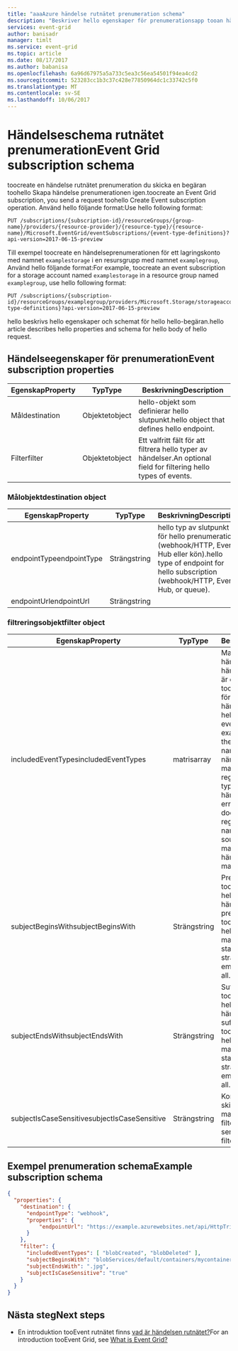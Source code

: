 ```yaml
---
title: "aaaAzure händelse rutnätet prenumeration schema"
description: "Beskriver hello egenskaper för prenumerationsapp tooan händelse med Azure händelse rutnätet."
services: event-grid
author: banisadr
manager: timlt
ms.service: event-grid
ms.topic: article
ms.date: 08/17/2017
ms.author: babanisa
ms.openlocfilehash: 6a96d67975a5a733c5ea3c56ea54501f94ea4cd2
ms.sourcegitcommit: 523283cc1b3c37c428e77850964dc1c33742c5f0
ms.translationtype: MT
ms.contentlocale: sv-SE
ms.lasthandoff: 10/06/2017
---
```

# <a name="event-grid-subscription-schema"></a><span data-ttu-id="1524c-103">Händelseschema rutnätet prenumeration</span><span class="sxs-lookup"><span data-stu-id="1524c-103">Event Grid subscription schema</span></span>

<span data-ttu-id="1524c-104">toocreate en händelse rutnätet prenumeration du skicka en begäran toohello Skapa händelse prenumerationen igen.</span><span class="sxs-lookup"><span data-stu-id="1524c-104">toocreate an Event Grid subscription, you send a request toohello Create Event subscription operation.</span></span> <span data-ttu-id="1524c-105">Använd hello följande format:</span><span class="sxs-lookup"><span data-stu-id="1524c-105">Use hello following format:</span></span>

```
PUT /subscriptions/{subscription-id}/resourceGroups/{group-name}/providers/{resource-provider}/{resource-type}/{resource-name}/Microsoft.EventGrid/eventSubscriptions/{event-type-definitions}?api-version=2017-06-15-preview
``` 

<span data-ttu-id="1524c-106">Till exempel toocreate en händelseprenumerationen för ett lagringskonto med namnet `examplestorage` i en resursgrupp med namnet `examplegroup`, Använd hello följande format:</span><span class="sxs-lookup"><span data-stu-id="1524c-106">For example, toocreate an event subscription for a storage account named `examplestorage` in a resource group named `examplegroup`, use hello following format:</span></span>

```
PUT /subscriptions/{subscription-id}/resourceGroups/examplegroup/providers/Microsoft.Storage/storageaccounts/examplestorage/Microsoft.EventGrid/eventSubscriptions/{event-type-definitions}?api-version=2017-06-15-preview
``` 

<span data-ttu-id="1524c-107">hello beskrivs hello egenskaper och schemat för hello hello-begäran.</span><span class="sxs-lookup"><span data-stu-id="1524c-107">hello article describes hello properties and schema for hello body of hello request.</span></span>
 
## <a name="event-subscription-properties"></a><span data-ttu-id="1524c-108">Händelseegenskaper för prenumeration</span><span class="sxs-lookup"><span data-stu-id="1524c-108">Event subscription properties</span></span>

| <span data-ttu-id="1524c-109">Egenskap</span><span class="sxs-lookup"><span data-stu-id="1524c-109">Property</span></span> | <span data-ttu-id="1524c-110">Typ</span><span class="sxs-lookup"><span data-stu-id="1524c-110">Type</span></span> | <span data-ttu-id="1524c-111">Beskrivning</span><span class="sxs-lookup"><span data-stu-id="1524c-111">Description</span></span> |
| -------- | ---- | ----------- |
| <span data-ttu-id="1524c-112">Mål</span><span class="sxs-lookup"><span data-stu-id="1524c-112">destination</span></span> | <span data-ttu-id="1524c-113">Objektet</span><span class="sxs-lookup"><span data-stu-id="1524c-113">object</span></span> | <span data-ttu-id="1524c-114">hello-objekt som definierar hello slutpunkt.</span><span class="sxs-lookup"><span data-stu-id="1524c-114">hello object that defines hello endpoint.</span></span> |
| <span data-ttu-id="1524c-115">Filter</span><span class="sxs-lookup"><span data-stu-id="1524c-115">filter</span></span> | <span data-ttu-id="1524c-116">Objektet</span><span class="sxs-lookup"><span data-stu-id="1524c-116">object</span></span> | <span data-ttu-id="1524c-117">Ett valfritt fält för att filtrera hello typer av händelser.</span><span class="sxs-lookup"><span data-stu-id="1524c-117">An optional field for filtering hello types of events.</span></span> |

### <a name="destination-object"></a><span data-ttu-id="1524c-118">Målobjekt</span><span class="sxs-lookup"><span data-stu-id="1524c-118">destination object</span></span>

| <span data-ttu-id="1524c-119">Egenskap</span><span class="sxs-lookup"><span data-stu-id="1524c-119">Property</span></span> | <span data-ttu-id="1524c-120">Typ</span><span class="sxs-lookup"><span data-stu-id="1524c-120">Type</span></span> | <span data-ttu-id="1524c-121">Beskrivning</span><span class="sxs-lookup"><span data-stu-id="1524c-121">Description</span></span> |
| -------- | ---- | ----------- |
| <span data-ttu-id="1524c-122">endpointType</span><span class="sxs-lookup"><span data-stu-id="1524c-122">endpointType</span></span> | <span data-ttu-id="1524c-123">Sträng</span><span class="sxs-lookup"><span data-stu-id="1524c-123">string</span></span> | <span data-ttu-id="1524c-124">hello typ av slutpunkt för hello prenumeration (webhook/HTTP, Event Hub eller kön).</span><span class="sxs-lookup"><span data-stu-id="1524c-124">hello type of endpoint for hello subscription (webhook/HTTP, Event Hub, or queue).</span></span> | 
| <span data-ttu-id="1524c-125">endpointUrl</span><span class="sxs-lookup"><span data-stu-id="1524c-125">endpointUrl</span></span> | <span data-ttu-id="1524c-126">Sträng</span><span class="sxs-lookup"><span data-stu-id="1524c-126">string</span></span> |  | 

### <a name="filter-object"></a><span data-ttu-id="1524c-127">filtreringsobjekt</span><span class="sxs-lookup"><span data-stu-id="1524c-127">filter object</span></span>

| <span data-ttu-id="1524c-128">Egenskap</span><span class="sxs-lookup"><span data-stu-id="1524c-128">Property</span></span> | <span data-ttu-id="1524c-129">Typ</span><span class="sxs-lookup"><span data-stu-id="1524c-129">Type</span></span> | <span data-ttu-id="1524c-130">Beskrivning</span><span class="sxs-lookup"><span data-stu-id="1524c-130">Description</span></span> |
| -------- | ---- | ----------- |
| <span data-ttu-id="1524c-131">includedEventTypes</span><span class="sxs-lookup"><span data-stu-id="1524c-131">includedEventTypes</span></span> | <span data-ttu-id="1524c-132">matris</span><span class="sxs-lookup"><span data-stu-id="1524c-132">array</span></span> | <span data-ttu-id="1524c-133">Matcha när hello händelsetyp i hello händelsemeddelandet är en exakt matchning tooone av dessa namn för typen av händelse.</span><span class="sxs-lookup"><span data-stu-id="1524c-133">Match when hello event type in hello event message is an exact match tooone of these event type names.</span></span> <span data-ttu-id="1524c-134">Genererar ett fel när händelsenamn inte matchar hello registrerade händelse typnamnen för hello händelsekälla.</span><span class="sxs-lookup"><span data-stu-id="1524c-134">Raises an error when event name does not match hello registered event type names for hello event source.</span></span> <span data-ttu-id="1524c-135">Standard matchar alla händelsetyper.</span><span class="sxs-lookup"><span data-stu-id="1524c-135">Default matches all event types.</span></span> |
| <span data-ttu-id="1524c-136">subjectBeginsWith</span><span class="sxs-lookup"><span data-stu-id="1524c-136">subjectBeginsWith</span></span> | <span data-ttu-id="1524c-137">Sträng</span><span class="sxs-lookup"><span data-stu-id="1524c-137">string</span></span> | <span data-ttu-id="1524c-138">Prefix-matchning filter toohello ämnesfältet i hello händelsemeddelandet.</span><span class="sxs-lookup"><span data-stu-id="1524c-138">A prefix-match filter toohello subject field in hello event message.</span></span> <span data-ttu-id="1524c-139">matchar alla hello standard eller en tom sträng.</span><span class="sxs-lookup"><span data-stu-id="1524c-139">hello default or empty string matches all.</span></span> | 
| <span data-ttu-id="1524c-140">subjectEndsWith</span><span class="sxs-lookup"><span data-stu-id="1524c-140">subjectEndsWith</span></span> | <span data-ttu-id="1524c-141">Sträng</span><span class="sxs-lookup"><span data-stu-id="1524c-141">string</span></span> | <span data-ttu-id="1524c-142">Suffix matchar filtret toohello ämnesfältet i hello händelsemeddelandet.</span><span class="sxs-lookup"><span data-stu-id="1524c-142">A suffix-match filter toohello subject field in hello event message.</span></span> <span data-ttu-id="1524c-143">matchar alla hello standard eller en tom sträng.</span><span class="sxs-lookup"><span data-stu-id="1524c-143">hello default or empty string matches all.</span></span> |
| <span data-ttu-id="1524c-144">subjectIsCaseSensitive</span><span class="sxs-lookup"><span data-stu-id="1524c-144">subjectIsCaseSensitive</span></span> | <span data-ttu-id="1524c-145">Sträng</span><span class="sxs-lookup"><span data-stu-id="1524c-145">string</span></span> | <span data-ttu-id="1524c-146">Kontroller skiftlägeskänsliga matchningen för filter.</span><span class="sxs-lookup"><span data-stu-id="1524c-146">Controls case-sensitive matching for filters.</span></span> |


## <a name="example-subscription-schema"></a><span data-ttu-id="1524c-147">Exempel prenumeration schema</span><span class="sxs-lookup"><span data-stu-id="1524c-147">Example subscription schema</span></span>

```json
{
  "properties": {
    "destination": {
      "endpointType": "webhook",
      "properties": {
          "endpointUrl": "https://example.azurewebsites.net/api/HttpTriggerCSharp1?code=VXbGWce53l48Mt8wuotr0GPmyJ/nDT4hgdFj9DpBiRt38qqnnm5OFg=="
      }
    },
    "filter": {
      "includedEventTypes": [ "blobCreated", "blobDeleted" ],
      "subjectBeginsWith": "blobServices/default/containers/mycontainer/log",
      "subjectEndsWith": ".jpg",
      "subjectIsCaseSensitive": "true"
    }
  }
}
```

## <a name="next-steps"></a><span data-ttu-id="1524c-148">Nästa steg</span><span class="sxs-lookup"><span data-stu-id="1524c-148">Next steps</span></span>

* <span data-ttu-id="1524c-149">En introduktion tooEvent rutnätet finns [vad är händelsen rutnätet?](overview.md)</span><span class="sxs-lookup"><span data-stu-id="1524c-149">For an introduction tooEvent Grid, see [What is Event Grid?](overview.md)</span></span>

